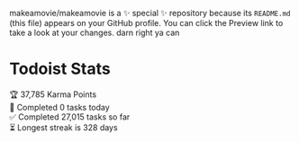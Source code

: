 makeamovie/makeamovie is a ✨ special ✨ repository because its `README.md` (this file) appears on your GitHub profile.
You can click the Preview link to take a look at your changes. darn right ya can

# Todoist Stats

<!-- TODO-IST:START -->
🏆  37,785 Karma Points           
🌸  Completed 0 tasks today           
✅  Completed 27,015 tasks so far           
⏳  Longest streak is 328 days
<!-- TODO-IST:END -->